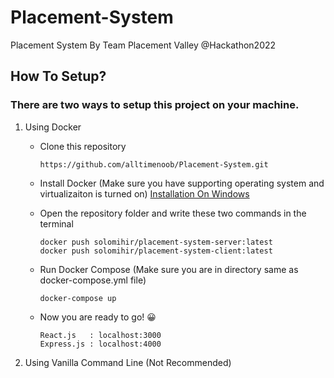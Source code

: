# Placement-System
Placement System By Team Placement Valley @Hackathon2022


## How To Setup?

### There are two ways to setup this project on your machine.

1. Using Docker

    * Clone this repository


         ```
         https://github.com/alltimenoob/Placement-System.git
         ```


    * Install Docker (Make sure you have supporting operating system and virtualizaiton is turned on)  [Installation On Windows](https://www.youtube.com/watch?v=5nX8U8Fz5S0) 

    * Open the repository folder and write these two commands in the terminal
         
         ```
         docker push solomihir/placement-system-server:latest
         docker push solomihir/placement-system-client:latest
         ```

    * Run Docker Compose (Make sure you are in directory same as docker-compose.yml file)



        ```
        docker-compose up
        ```

    * Now you are ready to go! :grinning:
    
         ```
         React.js   : localhost:3000
         Express.js : localhost:4000
         ```
    

2. Using Vanilla Command Line (Not Recommended)
